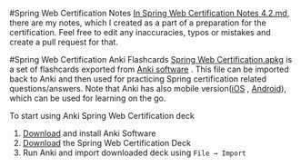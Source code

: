 #Spring Web Certification Notes
[In Spring Web Certification Notes 4.2.md](https://github.com/vojtechruz/spring-web-cert-notes-4.2/blob/master/Spring%20Web%20Certification%20Notes%204.2.md), there are my notes, which I created as a part of a preparation for the certification. Feel free to edit any inaccuracies,
typos or mistakes and create a pull request for that.

#Spring Web Certification Anki Flashcards
[Spring Web Certification.apkg](https://github.com/vojtechruz/spring-web-cert-notes-4.2/blob/master/Spring%20Web%20Certification.apkg) is a set of flashcards exported from [Anki software](http://ankisrs.net/) .
This file can be imported back to Anki and then used for practicing Spring certification related questions/answers.
Note that Anki has also mobile version([iOS](https://itunes.apple.com/us/app/ankimobile-flashcards/id373493387?mt=8&ign-mpt=uo%3D4) , [Android](https://play.google.com/store/apps/details?id=com.ichi2.anki)), which can be used for learning on the go.

To start using Anki Spring Web Certification deck

1. [Download](http://ankisrs.net/) and install Anki Software
2. [Download](https://github.com/vojtechruz/spring-web-cert-notes-4.2/raw/master/Spring%20Web%20Certification.apkg) the Spring Web Certification Deck
3. Run Anki and import downloaded deck using `File → Import`
